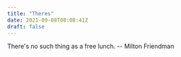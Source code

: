 ```yaml
---
title: "Theres"
date: 2021-09-08T08:08:41Z
draft: false
---
```


There's no such thing as a free lunch. -- Milton Friendman
